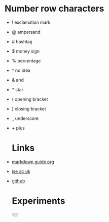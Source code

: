 # Number row characters

- ! exclamation mark
- @ ampersand
- \# hashtag
- $ money sign
- % percentage
- ^ no idea
- & and
- \* star
- ( opening bracket
- ) closing bracket
- _ underscore
- \+ plus

  # Links 
- [markdown guide org](https://www.markdownguide.org/)
- [ise ac uk](https://www.lse.ac.uk/CFM/assets/pdf/CFM-Discussion-Papers-2022/CFMDP2022-10-Paper3.pdf)
- [github](https://github.com/im-luka/markdown-cheatsheet)

  # Experiments
  👇🏼
